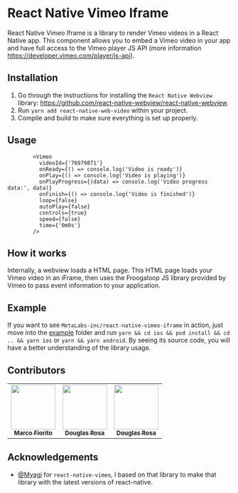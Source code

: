 # React Native Vimeo Iframe

React Native Vimeo Iframe is a library to render Vimeo videos in a React Native app.
This component allows you to embed a Vimeo video in your app and have full access to
the Vimeo player JS API (more information https://developer.vimeo.com/player/js-api).

## Installation

1. Go through the instructions for installing the
   `React Native Webview` library: https://github.com/react-native-webview/react-native-webview.
2. Run `yarn add react-native-web-video` within your project.
3. Compile and build to make sure everything is set up properly.

## Usage

```
        <Vimeo
          videoId={'76979871'}
          onReady={() => console.log('Video is ready')}
          onPlay={() => console.log('Video is playing')}
          onPlayProgress={(data) => console.log('Video progress data:', data)}
          onFinish={() => console.log('Video is finished')}
          loop={false}
          autoPlay={false}
          controls={true}
          speed={false}
          time={'0m0s'}
        />
```

## How it works

Internally, a webview loads a HTML page. This HTML page loads your
Vimeo video in an iFrame, then uses the Froogaloop JS library provided by Vimeo to pass event
information to your application.

## Example

If you want to see `MetaLabs-inc/react-native-vimeo-iframe` in action, just move into the [example](/example) folder and run `yarn && cd ios && pod install && cd .. && yarn ios` or `yarn && yarn android`. By seeing its source code, you will have a better understanding of the library usage.

## Contributors

<!-- ALL-CONTRIBUTORS-LIST:START - Do not remove or modify this section -->
<!-- prettier-ignore-start -->
<!-- markdownlint-disable -->
<table>
  <tr>
    <td align="center"><a href="https://github.com/Marcoo09"><img src="https://avatars.githubusercontent.com/Marcoo09" width="100px;" alt=""/><br /><sub><b>Marco Fiorito</b></sub></a></td>
    <td align="center"><a href="https://github.com/douglasrosa0110"><img src="https://avatars.githubusercontent.com/douglasrosa0110" width="100px;" alt=""/><br /><sub><b>Douglas Rosa</b></sub></a></td>
    <td align="center"><a href="https://github.com/felipe-najson"><img src="https://avatars.githubusercontent.com/felipe-najson" width="100px;" alt=""/><br /><sub><b>Douglas Rosa</b></sub></a></td>
  </tr>
</table>

## Acknowledgements

- [@Myagi](https://github.com/Myagi) for `react-native-vimeo`, I based on that library to make that library with the latest versions of react-native.
